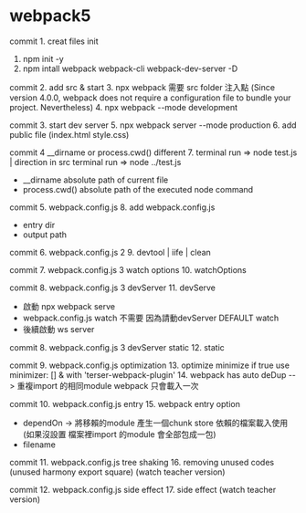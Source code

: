 # webpack5

commit 1. creat files init
1. npm init -y
2. npm intall webpack webpack-cli webpack-dev-server -D

commit 2. add src & start
3. npx webpack  需要 src folder 注入點 (Since version 4.0.0, webpack does not require a configuration file to bundle your project. Nevertheless)
4. npx webpack --mode development

commit 3. start dev server
5. npx webpack server --mode production
6. add public file (index.html style.css)

commit 4  __dirname or process.cwd() different
7. terminal run => node test.js | direction in src terminal run => node ../test.js
  - __dirname absolute path of current file
  - process.cwd() absolute path of the executed node command

commit 5. webpack.config.js
8. add webpack.config.js
  - entry dir
  - output path

commit 6. webpack.config.js 2
9. devtool | iife | clean

commit 7. webpack.config.js 3 watch options 
10. watchOptions 

commit 8. webpack.config.js 3 devServer
11. devServe
  - 啟動 npx webpack serve
  - webpack.config.js watch 不需要 因為請動devServer DEFAULT watch 
  - 後續啟動 ws server

commit 8. webpack.config.js 3 devServer static
12. static

commit 9. webpack.config.js  optimization
13. optimize minimize if true use minimizer: [] & with 'terser-webpack-plugin'
14. webpack has auto deDup --> 重複import 的相同module webpack 只會載入一次


commit 10. webpack.config.js entry
15. webpack entry option
  - dependOn -> 將移賴的module 產生一個chunk store 依賴的檔案載入使用 (如果沒設置 檔案裡import 的module 會全部包成一包)
  - filename

commit 11. webpack.config.js tree shaking
16. removing unused codes (unused harmony export square) (watch teacher version)

commit 12. webpack.config.js side effect 
17. side effect (watch teacher version)